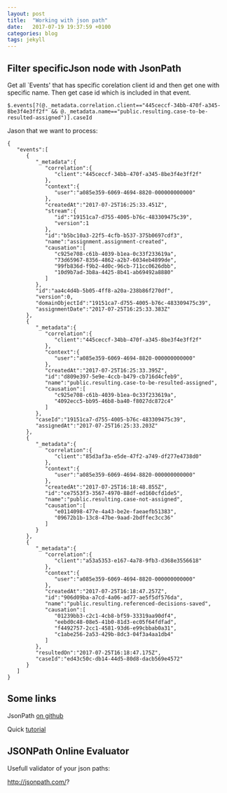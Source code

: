 ```yaml
---
layout: post
title:  "Working with json path"
date:   2017-07-19 19:37:59 +0100
categories: blog
tags: jekyll
---
```


## Filter specificJson node with JsonPath

Get all `Events' that has specific corelation client id and then get one with specific name. Then get case id which is included in that event.

	$.events[?(@._metadata.correlation.client=="445ceccf-34bb-470f-a345-8be3f4e3ff2f" && @._metadata.name=="public.resulting.case-to-be-resulted-assigned")].caseId


Jason that we want to process:

	{  
	   "events":[  
	      {  
	         "_metadata":{  
	            "correlation":{  
	               "client":"445ceccf-34bb-470f-a345-8be3f4e3ff2f"
	            },
	            "context":{  
	               "user":"a085e359-6069-4694-8820-000000000000"
	            },
	            "createdAt":"2017-07-25T16:25:33.451Z",
	            "stream":{  
	               "id":"19151ca7-d755-4005-b76c-483309475c39",
	               "version":1
	            },
	            "id":"b5bc10a3-22f5-4cfb-b537-375b0697cdf3",
	            "name":"assignment.assignment-created",
	            "causation":[  
	               "c925e708-c61b-4039-b1ea-0c33f233619a",
	               "73d65967-8356-4862-a2b7-6034eb4899de",
	               "99fb836d-f9b2-4d0c-96cb-711cc0626dbb",
	               "10d9b7ad-3b8a-4425-8b41-ab69492a8880"
	            ]
	         },
	         "id":"aa4c4d4b-5b05-4ff8-a20a-238b86f270df",
	         "version":0,
	         "domainObjectId":"19151ca7-d755-4005-b76c-483309475c39",
	         "assignmentDate":"2017-07-25T16:25:33.383Z"
	      },
	      {  
	         "_metadata":{  
	            "correlation":{  
	               "client":"445ceccf-34bb-470f-a345-8be3f4e3ff2f"
	            },
	            "context":{  
	               "user":"a085e359-6069-4694-8820-000000000000"
	            },
	            "createdAt":"2017-07-25T16:25:33.395Z",
	            "id":"d809e397-5e9e-4ccb-b479-cb716d4cfeb9",
	            "name":"public.resulting.case-to-be-resulted-assigned",
	            "causation":[  
	               "c925e708-c61b-4039-b1ea-0c33f233619a",
	               "4092ecc5-bb95-46b8-ba40-f8027dc872c4"
	            ]
	         },
	         "caseId":"19151ca7-d755-4005-b76c-483309475c39",
	         "assignedAt":"2017-07-25T16:25:33.203Z"
	      },
	      {  
	         "_metadata":{  
	            "correlation":{  
	               "client":"85d3af3a-e5de-47f2-a749-df277e4738d0"
	            },
	            "context":{  
	               "user":"a085e359-6069-4694-8820-000000000000"
	            },
	            "createdAt":"2017-07-25T16:18:48.855Z",
	            "id":"ce7553f3-3567-4970-88df-ed160cfd1de5",
	            "name":"public.resulting.case-not-assigned",
	            "causation":[  
	               "e0114098-477e-4a43-be2e-faeaefb51383",
	               "09672b1b-13c8-47be-9aad-2bdffec3cc36"
	            ]
	         }
	      },
	      {  
	         "_metadata":{  
	            "correlation":{  
	               "client":"a53a5353-e167-4a78-9fb3-d368e3556618"
	            },
	            "context":{  
	               "user":"a085e359-6069-4694-8820-000000000000"
	            },
	            "createdAt":"2017-07-25T16:18:47.257Z",
	            "id":"906d09ba-a7cd-4a06-ad77-ae5f5df576da",
	            "name":"public.resulting.referenced-decisions-saved",
	            "causation":[  
	               "01239bb3-c2c1-4cb8-bf59-33319aa90df4",
	               "eebd0c48-08e5-41b0-81d3-ec05f64fdfad",
	               "f4492757-2cc1-4581-93d6-e99cbbab0a31",
	               "c1abe256-2a53-429b-8dc3-04f3a4aa1db4"
	            ]
	         },
	         "resultedOn":"2017-07-25T16:18:47.175Z",
	         "caseId":"ed43c50c-db14-44d5-80d8-dacb569e4572"
	      }
	   ]
	}

## Some links
JsonPath [on github](https://github.com/json-path/JsonPath)

Quick [tutorial](http://goessner.net/articles/JsonPath/)



## JSONPath Online Evaluator

Usefull validator of your json paths:

http://jsonpath.com/?